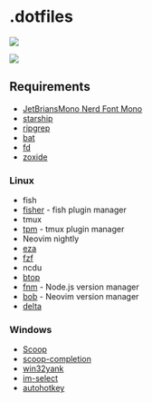 # .dotfiles

![](https://github.com/v1nh1shungry/.dotfiles/assets/98312435/5031f191-58a9-4571-b5ae-0ca31c8e0060)

![](https://github.com/v1nh1shungry/.dotfiles/assets/98312435/f010d957-02d8-48ef-856b-ea4a95056e97)

## Requirements

* [JetBriansMono Nerd Font Mono](https://github.com/ryanoasis/nerd-fonts)
* [starship](https://github.com/starship/starship)
* [ripgrep](https://github.com/BurntSushi/ripgrep)
* [bat](https://github.com/sharkdp/bat)
* [fd](https://github.com/sharkdp/fd)
* [zoxide](https://github.com/ajeetdsouza/zoxide)

### Linux

* fish
* [fisher](https://github.com/jorgebucaran/fisher) - fish plugin manager
* tmux
* [tpm](https://github.com/tmux-plugins/tpm) - tmux plugin manager
* Neovim nightly
* [eza](https://github.com/eza-community/eza)
* [fzf](https://github.com/junegunn/fzf)
* ncdu
* [btop](https://github.com/aristocratos/btop)
* [fnm](https://github.com/Schniz/fnm) - Node.js version manager
* [bob](https://github.com/MordechaiHadad/bob) - Neovim version manager
* [delta](https://github.com/dandavison/delta)

### Windows

* [Scoop](https://github.com/ScoopInstaller/Scoop)
* [scoop-completion](https://github.com/Moeologist/scoop-completion)
* [win32yank](https://github.com/equalsraf/win32yank)
* [im-select](https://github.com/daipeihust/im-select)
* [autohotkey](https://www.autohotkey.com/)
